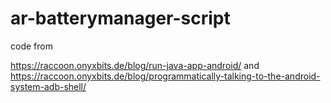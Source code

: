 # ar-batterymanager-script

code from 

https://raccoon.onyxbits.de/blog/run-java-app-android/
and 
https://raccoon.onyxbits.de/blog/programmatically-talking-to-the-android-system-adb-shell/